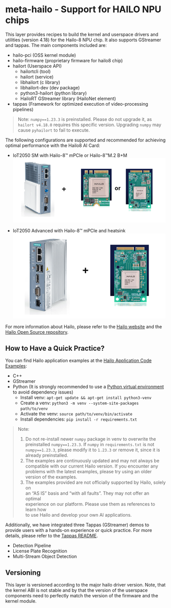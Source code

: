# meta-hailo - Support for HAILO NPU chips

This layer provides recipes to build the kernel and userspace drivers 
and utilities (version 4.18) for the Hailo-8 NPU chip. It also supports 
GStreamer and tappas. The main components included are:

- hailo-pci (OSS kernel module)
- hailo-firmware (proprietary firmware for hailo8 chip)
- hailort (Userspace API)
  - hailortcli (tool)
  - hailort (service)
  - libhailort (c library)
  - libhailort-dev (dev package)
  - python3-hailort (python library)
  - HailoRT GStreamer library (HailoNet element)
- tappas (Framework for optimized execution of video-processing pipelines)

> Note: `numpy==1.23.3` is preinstalled. Please do not upgrade it, as
> `hailort v4.18.0` requires this specific version. Upgrading `numpy` may 
> cause `pyhailort` to fail to execute.

The following configurations are supported and recommended for achieving optimal
performance with the Hailo8 AI Card:

- IoT2050 SM with Hailo-8™ mPCIe or Hailo-8™M.2 B+M
  ![hailo_sm](./hailo_sm.png)

- IoT2050 Advanced with Hailo-8™ mPCIe and heatsink
  ![hailo_advanced](./hailo_advanced.png)

For more information about Hailo, please refer to the 
[Hailo website](https://hailo.ai/) and the 
[Hailo Open Source repository](https://github.com/hailo-ai).

## How to Have a Quick Practice?

You can find Hailo application examples at the [Hailo Application Code Examples](https://github.com/hailo-ai/Hailo-Application-Code-Examples/tree/main/runtime):
- C++
- GStreamer
- Python (It is strongly recommended to use a [Python virtual environment](https://docs.python.org/3/library/venv.html)
to avoid dependency issues)
  - Install venv: `apt-get update && apt-get install python3-venv`
  - Create a venv: `python3 -m venv --system-site-packages path/to/venv`
  - Activate the venv: `source path/to/venv/bin/activate`
  - Install dependencies: `pip install -r requirements.txt`
> Note:
> 1. Do not re-install newer `numpy` package in venv to overwrite the
> preinstalled `numpy==1.23.3`. If `numpy` in `requirements.txt` is not
> `numpy==1.23.3`, please modify it to `1.23.3` or remove it, since it is
> already preinstalled.
> 2. The examples are continuously updated and may not always be compatible 
> with our current Hailo version. If you encounter any problems with the latest 
> examples, please try using an older version of the examples.
> 3. The examples provided are not officially supported by Hailo, solely on  
> an “AS IS” basis and “with all faults”. They may not offer an optimal  
> experience on our platform. Please use them as references to learn how  
> to use Hailo and develop your own AI applications.

Additionally, we have integrated three Tappas (GStreamer) demos to provide
users with a hands-on experience or quick practice. For more details, please
refer to the [Tappas README](recipes-app/tappas/README.md).
 - Detection Pipeline
 - License Plate Recognition
 - Multi-Stream Object Detection

## Versioning

This layer is versioned according to the major hailo driver version.
Note, that the kernel ABI is not stable and by that the version of the
userspace components need to perfectly match the version of the firmware
and the kernel module.
